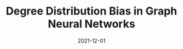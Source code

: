 ---
title: "Degree Distribution Bias in Graph Neural Networks"
semester: 'Fall 2021'
date: '2021-12-01'
venue: "6.867: Machine Learning"
collection: portfolio
paperurl: 'https://drive.google.com/file/d/16RTGcZeMRh-c-L2VRZdi2gTscMwvch2o'
excerpt: ""
---